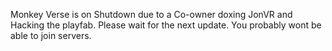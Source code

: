 Monkey Verse is on Shutdown due to a Co-owner doxing JonVR and Hacking the playfab. Please wait for the next update. You probably wont be able to join servers.
